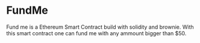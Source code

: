 # FundMe
Fund me is a Ethereum Smart Contract build with solidity and brownie. With this smart contract one can fund me with any ammount bigger than $50.
